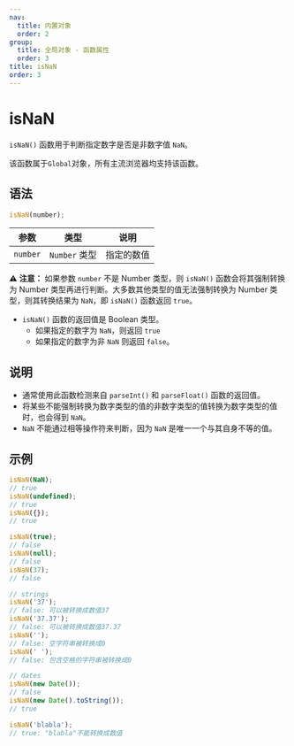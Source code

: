```yaml
---
nav:
  title: 内置对象
  order: 2
group:
  title: 全局对象 - 函数属性
  order: 3
title: isNaN
order: 3
---
```


# isNaN

`isNaN()` 函数用于判断指定数字是否是非数字值 `NaN`。

该函数属于`Global`对象，所有主流浏览器均支持该函数。

## 语法

```js
isNaN(number);
```

| 参数     | 类型          | 说明       |
| -------- | ------------- | ---------- |
| `number` | `Number` 类型 | 指定的数值 |

⚠️ **注意：** 如果参数 `number` 不是 Number 类型，则 `isNaN()` 函数会将其强制转换为 Number 类型再进行判断。大多数其他类型的值无法强制转换为 Number 类型，则其转换结果为 `NaN`，即 `isNaN()` 函数返回 `true`。

- `isNaN()` 函数的返回值是 Boolean 类型。
  - 如果指定的数字为 `NaN`，则返回 `true`
  - 如果指定的数字为非 `NaN` 则返回 `false`。

## 说明

- 通常使用此函数检测来自 `parseInt()` 和 `parseFloat()` 函数的返回值。
- 将某些不能强制转换为数字类型的值的非数字类型的值转换为数字类型的值时，也会得到 `NaN`。
- `NaN` 不能通过相等操作符来判断，因为 `NaN` 是唯一一个与其自身不等的值。

## 示例

```js
isNaN(NaN);
// true
isNaN(undefined);
// true
isNaN({});
// true

isNaN(true);
// false
isNaN(null);
// false
isNaN(37);
// false

// strings
isNaN('37');
// false: 可以被转换成数值37
isNaN('37.37');
// false: 可以被转换成数值37.37
isNaN('');
// false: 空字符串被转换成0
isNaN(' ');
// false: 包含空格的字符串被转换成0

// dates
isNaN(new Date());
// false
isNaN(new Date().toString());
// true

isNaN('blabla');
// true: "blabla"不能转换成数值
```

